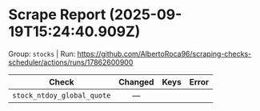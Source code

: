 # Scrape Report (2025-09-19T15:24:40.909Z)

Group: `stocks`  |  Run: https://github.com/AlbertoRoca96/scraping-checks-scheduler/actions/runs/17862600900

| Check | Changed | Keys | Error |
|---|:---:|:--|:--|
| `stock_ntdoy_global_quote` | — |  |  |
